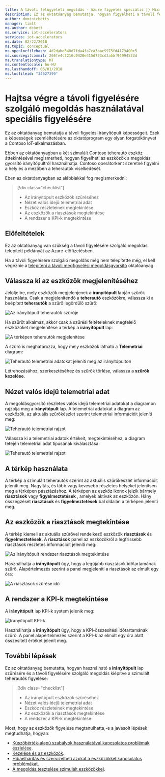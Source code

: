 ```yaml
---
title: A távoli felügyeleti megoldás - Azure figyelés speciális |} Microsoft Docs
description: Ez az oktatóanyag bemutatja, hogyan figyelheti a távoli felügyeleti megoldás irányítópultja rendelkező eszközök.
author: dominicbetts
manager: timlt
ms.author: dobett
ms.service: iot-accelerators
services: iot-accelerators
ms.date: 02/22/2018
ms.topic: conceptual
ms.openlocfilehash: 4d2dabd348d7fda4fa7ca3aac9975fd4179400c5
ms.sourcegitcommit: 266fe4c2216c0420e415d733cd3abbf94994533d
ms.translationtype: MT
ms.contentlocale: hu-HU
ms.lasthandoff: 06/01/2018
ms.locfileid: "34627399"
---
```

# <a name="perform-advanced-monitoring-using-the-remote-monitoring-solution"></a>Hajtsa végre a távoli figyelésére szolgáló megoldás használatával speciális figyelésére

Ez az oktatóanyag bemutatja a távoli figyelési irányítópult képességeit. Ezek a képességek szemléltetésére az oktatóprogram egy olyan forgatókönyvet a Contoso IoT-alkalmazásban.

Ebben az oktatóanyagban a két szimulált Contoso teherautó eszköz áttekintésével megismerheti, hogyan figyelheti az eszközök a megoldás gyorsító irányítópultról használhatja. Contoso operátorként szeretné figyelni a hely és a mezőben a teherautók viselkedését.

Eben az oktatóanyagban az alábbiakkal fog megismerkedni:

>[!div class="checklist"]
> * Az irányítópult eszközök szűréséhez
> * Nézet valós idejű telemetriai adat
> * Eszköz részleteinek megtekintése
> * Az eszközök a riasztások megtekintése
> * A rendszer a KPI-k megtekintése

## <a name="prerequisites"></a>Előfeltételek

Ez az oktatóanyag van szükség a távoli figyelésére szolgáló megoldás telepített példányát az Azure-előfizetésben.

Ha a távoli figyelésére szolgáló megoldás még nem telepítette még, el kell végeznie a [telepíteni a távoli megfigyelési megoldásgyorsító](iot-accelerators-remote-monitoring-deploy.md) oktatóanyag.

## <a name="choose-the-devices-to-display"></a>Válassza ki az eszközök megjelenítéséhez

Jelölje be, mely eszközök megjelenjenek a **irányítópult** lapján szűrők használata. Csak a megjelenítendő a **teherautó** eszközökre, válassza ki a beépített **teherautók** a szűrő legördülő szűrő:

![Az irányítópult teherautók szűrője](./media/iot-accelerators-remote-monitoring-monitor/dashboardtruckfilter.png)

Ha szűrőt alkalmaz, akkor csak a szűrési feltételeknek megfelelő eszközöket megjelenítése a térkép a **irányítópult** lap:

![A térképen teherautók megjelenítése](./media/iot-accelerators-remote-monitoring-monitor/dashboardtruckmap.png)

A szűrő is meghatározza, hogy mely eszközök látható a **Telemetriai** diagram:

![Teherautó telemetriai adatokat jeleníti meg az irányítópulton](./media/iot-accelerators-remote-monitoring-monitor/dashboardtelemetry.png)

Létrehozásához, szerkesztéséhez és szűrők törlése, válassza a **szűrők kezelése**.

## <a name="view-real-time-telemetry"></a>Nézet valós idejű telemetriai adat

A megoldásgyorsító részletes valós idejű telemetriai adatokat a diagramon rajzolja meg a **irányítópult** lap. A telemetriai adatokat a diagram az eszközök, az aktuális szűrőkészlet szerint telemetriai információit jeleníti meg:

![Teherautó telemetriai rajzot](./media/iot-accelerators-remote-monitoring-monitor/dashboardtelemetryview.png)

Válassza ki a telemetriai adatok értékeit, megtekintéséhez, a diagram tetején telemetriai adat típusának kiválasztása:

![Teherautó telemetriai rajzot](./media/iot-accelerators-remote-monitoring-monitor/dashboardselecttelemetry.png)

<!-- 05/01 - this features appears to have been removed
To pause the live telemetry display, choose **Flowing**. To re-enable the live display, choose **Pause**:

![Pause and restart telemetry display](./media/iot-accelerators-remote-monitoring-monitor/dashboardtelemetrypause.png)-->

## <a name="use-the-map"></a>A térkép használata

A térkép a szimulált teherautók szerint az aktuális szűrőkészlet információit jeleníti meg. Nagyítás, és több vagy kevesebb részletes helyeket jelenítsen meg a térképen pásztázáshoz. A térképen az eszköz ikonok jelzik bármely **riasztások** vagy **figyelmeztetések** , amelyek aktívak az eszközön. Hány összegzését **riasztások** és **figyelmeztetések** bal oldalán a térképen jeleníti meg.

<!-- 05/01 - cannot select a deice on the map
To view the device details, pan and zoom the map to locate the devices, then click the device on the map. The details include:

* Recent telemetry values
* Methods the device supports
* Device properties

![View device details on the dashboard](./media/iot-accelerators-remote-monitoring-monitor/dashboarddevicedetail.png)-->

## <a name="view-alerts-from-your-devices"></a>Az eszközök a riasztások megtekintése

A térkép kiemeli az aktuális szűrővel rendelkező eszközök **riasztások** és **figyelmeztetések**. A **riasztások** panel az eszközökről a legfrissebb riasztások részletes információit jeleníti meg:

![Az irányítópult rendszer riasztások megtekintése](./media/iot-accelerators-remote-monitoring-monitor/dashboardsystemalarms.png)

Használhatja a **irányítópult** úgy, hogy a legújabb riasztások időtartamának szűrő. Alapértelmezés szerint a panel megjeleníti a riasztások az elmúlt egy óra:

![A riasztások szűrése idő](./media/iot-accelerators-remote-monitoring-monitor/dashboardalarmsfilter.png)

## <a name="view-the-system-kpis"></a>A rendszer a KPI-k megtekintése

A **irányítópult** lap KPI-k system jelenik meg:

![Irányítópult KPI-k](./media/iot-accelerators-remote-monitoring-monitor/dashboardkpis.png)

Használhatja a **irányítópult** úgy, hogy a KPI-összesítési időtartamának szűrő. A panel alapértelmezés szerint a KPI-k az elmúlt egy óra alatt összesített értéket jelenít meg.

## <a name="next-steps"></a>További lépések

Ez az oktatóanyag bemutatta, hogyan használható a **irányítópult** lap szűrésére és a távoli figyelésére szolgáló megoldás kiépítve a szimulált teherautók figyelése:

<!-- Repeat task list from intro -->
>[!div class="checklist"]
> * Az irányítópult eszközök szűréséhez
> * Nézet valós idejű telemetriai adat
> * Eszköz részleteinek megtekintése
> * Az eszközök a riasztások megtekintése
> * A rendszer a KPI-k megtekintése

Most, hogy az eszközök figyelése megtanulhatta,-e a javasolt lépések megtudhatja, hogyan:

* [Küszöbérték-alapú szabályok használatával kapcsolatos problémák észlelése](iot-accelerators-remote-monitoring-automate.md).
* [Kezelése és az eszközök](iot-accelerators-remote-monitoring-manage.md).
* [Hibaelhárítás és szervizelheti azokat a eszközökkel kapcsolatos problémákat](iot-accelerators-remote-monitoring-maintain.md).
* [A megoldás tesztelése szimulált eszközökkel](iot-accelerators-remote-monitoring-test.md).

<!-- Next tutorials in the sequence -->